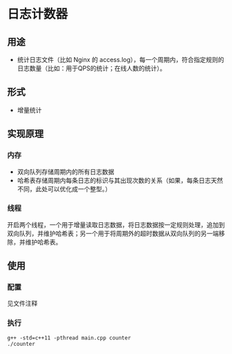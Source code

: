 # 日志计数器

## 用途

- 统计日志文件（比如 Nginx 的 access.log），每一个周期内，符合指定规则的日志数量（比如：用于QPS的统计；在线人数的统计）。

## 形式

- 增量统计

## 实现原理

### 内存

- 双向队列存储周期内的所有日志数据
- 哈希表存储周期内每条日志的标识与其出现次数的关系（如果，每条日志天然不同，此处可以优化成一个整型。）

### 线程

开启两个线程，一个用于增量读取日志数据，将日志数据按一定规则处理，追加到双向队列，并维护哈希表；另一个用于将周期外的超时数据从双向队列的另一端移除，并维护哈希表。

## 使用

### 配置

见文件注释

### 执行
```
g++ -std=c++11 -pthread main.cpp counter
./counter
```
